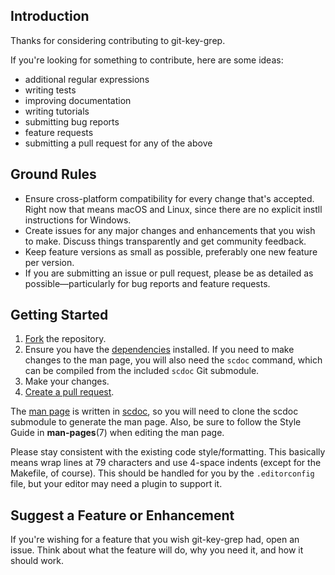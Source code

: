 ## Introduction

Thanks for considering contributing to git-key-grep.

If you're looking for something to contribute, here are some ideas:
- additional regular expressions
- writing tests
- improving documentation
- writing tutorials
- submitting bug reports
- feature requests
- submitting a pull request for any of the above


## Ground Rules

- Ensure cross-platform compatibility for every change that's accepted. Right
  now that means macOS and Linux, since there are no explicit instll
  instructions for Windows.
- Create issues for any major changes and enhancements that you wish to make.
  Discuss things transparently and get community feedback.
- Keep feature versions as small as possible, preferably one new feature per
  version.
- If you are submitting an issue or pull request, please be as detailed as
  possible&mdash;particularly for bug reports and feature requests.


## Getting Started

1. [Fork](https://help.github.com/articles/fork-a-repo/) the repository.
1. Ensure you have the [dependencies][deps] installed. If you need to make
   changes to the man page, you will also need the `scdoc` command, which can be
   compiled from the included `scdoc` Git submodule.
1. Make your changes.
1. [Create a pull request](https://help.github.com/articles/creating-a-pull-request-from-a-fork/).

The [man page][] is written in [scdoc][], so you will need to clone the scdoc
submodule to generate the man page.  Also, be sure to follow the Style Guide in
**man-pages**(7) when editing the man page.

Please stay consistent with the existing code style/formatting. This basically
means wrap lines at 79 characters and use 4-space indents (except for the
Makefile, of course). This should be handled for you by the `.editorconfig`
file, but your editor may need a plugin to support it.


## Suggest a Feature or Enhancement

If you're wishing for a feature that you wish git-key-grep had, open an issue.
Think about what the feature will do, why you need it, and how it should work.


[deps]: ./README.md#Installation
[man page]: ./git-key-grep.1.txt
[scdoc]: https://git.sr.ht/~sircmpwn/scdoc/
